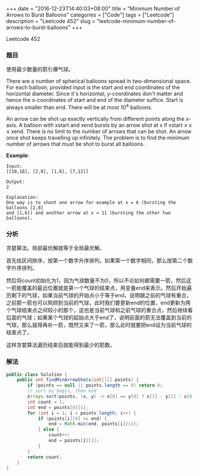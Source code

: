 +++
date = "2016-12-23T14:40:03+08:00"
title = "Minimum Number of Arrows to Burst Balloons"
categories = ["Code"]
tags = ["Leetcode"]
description = "Leetcode 452"
slug = "leetcode-minimum-number-of-arrows-to-burst-balloons"
+++


Leetcode 452

### 题目

使用最少数量的箭引爆气球。

There are a number of spherical balloons spread in two-dimensional space. For each balloon, provided input is the start and end coordinates of the horizontal diameter. Since it's horizontal, y-coordinates don't matter and hence the x-coordinates of start and end of the diameter suffice. Start is always smaller than end. There will be at most $10^4$ balloons.

An arrow can be shot up exactly vertically from different points along the x-axis. A balloon with xstart and xend bursts by an arrow shot at x if xstart ≤ x ≤ xend. There is no limit to the number of arrows that can be shot. An arrow once shot keeps travelling up infinitely. The problem is to find the minimum number of arrows that must be shot to burst all balloons.

__Example__:

```
Input:
[[10,16], [2,8], [1,6], [7,12]]

Output:
2

Explanation:
One way is to shoot one arrow for example at x = 6 (bursting the balloons [2,8] 
and [1,6]) and another arrow at x = 11 (bursting the other two balloons).
```

### 分析

贪婪算法。局部最优解就等于全局最优解。

首先给区间排序，按第一个数字升序排列，如果第一个数字相同，那么按第二个数字升序排列。

然后将count初始化为1，因为气球数量不为0，所以不论如何都需要一箭，然后这一箭能覆盖的最远位置就是第一个气球的结束点，用变量end来表示。然后开始遍历剩下的气球，如果当前气球的开始点小于等于end，说明跟之前的气球有重合，之前那一箭也可以照顾到当前的气球，此时我们要更新end的位置，end更新为两个气球结束点之间较小的那个，这也是当前气球和之前气球的重合点，然后继续看后面的气球；如果某个气球的起始点大于end了，说明前面的箭无法覆盖到当前的气球，那么就得再补一箭，既然又来了一箭，那么此时就要把end设为当前气球的结束点了。

这样贪婪算法遍历结束后就能得到最少的箭数。

### 解法

```java
public class Solution {
    public int findMinArrowShots(int[][] points) {
        if (points == null || points.length == 0) return 0;
        // sort by begin, then end
        Arrays.sort(points, (x, y) -> x[0] == y[0] ? x[1] - y[1] : x[0] - y[0]);
        int count = 1;
        int end = points[0][1];
        for (int i = 1; i < points.length; i++) {
            if (points[i][0] <= end) {
                end = Math.min(end, points[i][1]);
            } else {
                count++;
                end = points[i][1];
            }
        }
        return count;
    }
}
```